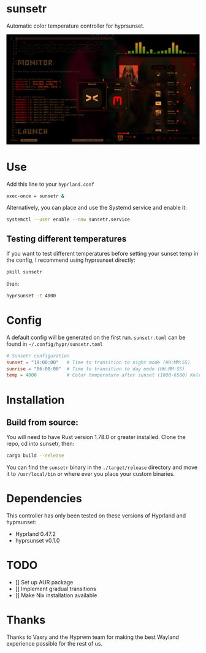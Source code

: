 # sunsetr

Automatic color temperature controller for hyprsunset.

![This image was taken using a shader to simulate the effect of hyprsunset](sunsetr.png)

# Use

Add this line to your `hyprland.conf`

```bash
exec-once = sunsetr &
```

Alternatively, you can place and use the Systemd service and enable it:

```bash
systemctl --user enable --now sunsetr.service
```

## Testing different temperatures

If you want to test different temperatures before setting your sunset temp in the config, I recommend using hyprsunset directly:

```bash
pkill sunsetr
```

then:

```bash
hyprsunset -t 4000
```

# Config

A default config will be generated on the first run.
`sunsetr.toml` can be found in `~/.config/hypr/sunsetr.toml`

```toml
# Sunsetr configuration
sunset = "19:00:00"   # Time to transition to night mode (HH:MM:SS)
sunrise = "06:00:00"  # Time to transition to day mode (HH:MM:SS)
temp = 4000           # Color temperature after sunset (1000-6500) Kelvin
```

# Installation

## Build from source:

You will need to have Rust version 1.78.0 or greater installed. Clone the repo, cd into sunsetr, then:

```bash
cargo build --release
```

You can find the `sunsetr` binary in the `./target/release` directory and move it to `/usr/local/bin` or where ever you place your custom binaries.

# Dependencies

This controller has only been tested on these versions of Hyprland and hyprsunset:

- Hyprland 0.47.2
- hyprsunset v0.1.0

# TODO

- [] Set up AUR package
- [] Implement gradual transitions
- [] Make Nix installation available

# Thanks

Thanks to Vaxry and the Hyprwm team for making the best Wayland experience possible for the rest of us.
